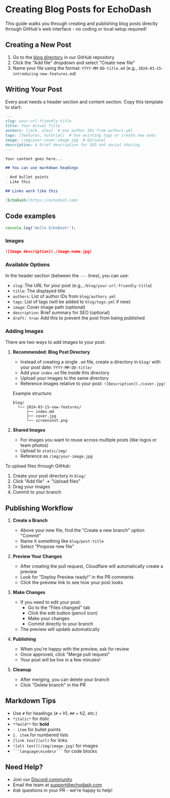 # Creating Blog Posts for EchoDash

This guide walks you through creating and publishing blog posts directly through GitHub's web interface - no coding or local setup required!

## Creating a New Post

1. Go to the [blog directory](https://github.com/EchoDash/echodash-docs/tree/main/blog) in our GitHub repository
2. Click the "Add file" dropdown and select "Create new file"
3. Name your file using the format: `YYYY-MM-DD-title.md` (e.g., `2024-03-15-introducing-new-features.md`)

## Writing Your Post

Every post needs a header section and content section. Copy this template to start:

```markdown
---
slug: your-url-friendly-title
title: Your Actual Title
authors: [jack, alex]  # Use author IDs from authors.yml
tags: [features, tutorial]  # Use existing tags or create new ones
image: /img/your-cover-image.jpg  # Optional
description: A brief description for SEO and social sharing
---

Your content goes here...

## You can use markdown headings

- And bullet points
- Like this

## Links work like this

[EchoDash](https://echodash.com)
```

## Code examples

```js
console.log('Hello EchoDash!');
```

### Images
```markdown
![Image description](./image-name.jpg)
```

### Available Options

In the header section (between the `---` lines), you can use:

- `slug`: The URL for your post (e.g., `/blog/your-url-friendly-title`)
- `title`: The displayed title
- `authors`: List of author IDs from `blog/authors.yml`
- `tags`: List of tags (will be added to `blog/tags.yml` if new)
- `image`: Cover image path (optional)
- `description`: Brief summary for SEO (optional)
- `draft: true`: Add this to prevent the post from being published

### Adding Images

There are two ways to add images to your post:

1. **Recommended: Blog Post Directory**
   - Instead of creating a single `.md` file, create a directory in `blog/` with your post date: `YYYY-MM-DD-title/`
   - Add your `index.md` file inside this directory
   - Upload your images to the same directory
   - Reference images relative to your post: `![Description](./cover.jpg)`

   Example structure:
   ```
   blog/
     └── 2024-03-15-new-features/
         ├── index.md
         ├── cover.jpg
         └── screenshot.png
   ```

2. **Shared Images**
   - For images you want to reuse across multiple posts (like logos or team photos)
   - Upload to `static/img/`
   - Reference as `/img/your-image.jpg`

To upload files through GitHub:
1. Create your post directory in `blog/`
2. Click "Add file" → "Upload files"
3. Drag your images
4. Commit to your branch

## Publishing Workflow

1. **Create a Branch**
   - Above your new file, find the "Create a new branch" option "Commit"
   - Name it something like `blog/post-title`
   - Select "Propose new file"

2. **Preview Your Changes**
   - After creating the pull request, Cloudflare will automatically create a preview
   - Look for "Deploy Preview ready!" in the PR comments
   - Click the preview link to see how your post looks

3. **Make Changes**
   - If you need to edit your post:
     - Go to the "Files changed" tab
     - Click the edit button (pencil icon)
     - Make your changes
     - Commit directly to your branch
   - The preview will update automatically

4. **Publishing**
   - When you're happy with the preview, ask for review
   - Once approved, click "Merge pull request"
   - Your post will be live in a few minutes!

5. **Cleanup**
   - After merging, you can delete your branch
   - Click "Delete branch" in the PR

## Markdown Tips

- Use `#` for headings (`#` = h1, `##` = h2, etc.)
- `*italic*` for *italic*
- `**bold**` for **bold**
- `- item` for bullet points
- `1. item` for numbered lists
- `[link text](url)` for links
- `![alt text](/img/image.jpg)` for images
- ` ```language\ncode\n``` ` for code blocks

## Need Help?

- Join our [Discord community](https://discord.gg/bEZaBrvawK)
- Email the team at support@echodash.com
- Ask questions in your PR - we're happy to help! 
